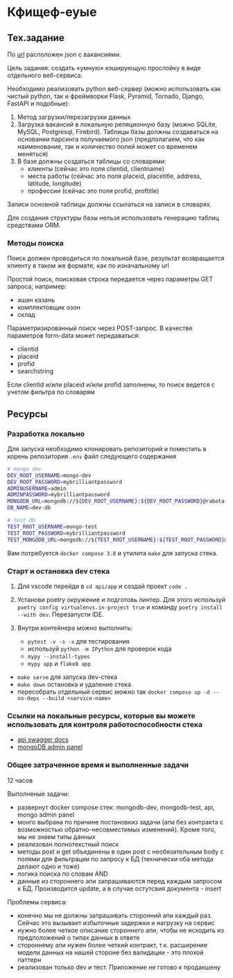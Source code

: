 # Кфищеф-еуые

## Тех.задание

По [url](https://gsr-rabota.ru/api/v2/Vacancies/All/List) расположен json c вакансиями.

Цель задания: создать «умную» кэширующую прослойку в виде отдельного веб-сервиса.

Необходимо реализовать python веб-сервер (можно использовать как чистый python, так и фреймворки Flask, Pyramid, Tornado, Django, FastAPI и подобные):

1. Метод загрузки/перезагрузки данных
2. Загрузка вакансий в локальную реляционную базу (можно SQLite, MySQL, Postgresql, Firebird). Таблицы базы должны создаваться на основании парсинга получаемого json (предполагаем, что как наименование, так и количество полей может со временем меняться)
3. В базе должны создаться таблицы со словарями:
   - клиенты (сейчас это поля clientid, clientname)
   - места работы (сейчас это поля placeid, placetitle, address, latitude, longitude)
   - профессии (сейчас это поля profid, proftitle)

Записи основной таблицы должны ссылаться на записи в словарях.

Для создания структуры базы нельзя иcпользовать генерацию таблиц средствами ORM.

### Методы поиска

Поиск должен проводиться по локальной базе, результат возвращается клиенту в таком же формате, как по изначальному url

Простой поиск, поисковая строка передается через параметры GET запроса, например:

- ашан казань
- комплектовщик озон
- склад

Параметризированный поиск через POST-запрос. В качестве параметров form-data может передаваться:

- clientid
- placeid
- profid
- searchstring

Если clientid и/или placeid и/или profid заполнены, то поиск ведется с учетом фильтра по словарям

## Ресурсы

### Разработка локально

Для запуска необходимо клонировать репозиторий и поместить в корень репозитория `.env` файл следующего содержания

```bash
# mongo dev
DEV_ROOT_USERNAME=mongo-dev
DEV_ROOT_PASSWORD=mybrilliantpassword
ADMINUSERNAME=admin
ADMINPASSWORD=mybrilliantpassword
MONGODB_URL=mongodb://${DEV_ROOT_USERNAME}:${DEV_ROOT_PASSWORD}@rabota-mongo-dev:27017/
DB_NAME=dev-db

# test db
TEST_ROOT_USERNAME=mongo-test
TEST_ROOT_PASSWORD=mybrilliantpassword
TEST_MONGODB_URL=mongodb://${TEST_ROOT_USERNAME}:${TEST_ROOT_PASSWORD}@erabota-mongo-test:27021/
```

Вам потребуется `docker compose 3.8` и утилита `make` для запуска стека.

### Старт и остановка dev стека

1. Для vscode перейди в `cd api/app` и создай проект `code .`
2. Установи poetry окружение и подготовь линтер. Для этого используй `poetry config virtualenvs.in-project true` и команду `poetry install --with dev`. Перезапусти IDE.
3. Внутри контейнера можно выполнить:

    - `pytest -v -s -x` для тестирования
    - используй `python -m IPython` для проверок кода
    - `mypy --install-types`
    - `mypy app` и `flake8 app`

- `make serve` для запуска dev-стека
- `make down` остановка и удаление стека
- пересобрать отдельный сервис можно так `docker compose up -d --no-deps --build <service-name>`

### Ссылки на локальные ресурсы, которые вы можете использовать для контроля работоспособности стека

- [api swagger docs](http://localhost:8192/docs/)
- [mongoDB admin panel](http://localhost:8191/)

### Общее затраченное время и выполненные задачи

12 часов

Выполненые задачи:

- развернут docker compose стек: mongodb-dev, mongodb-test, api, mongo admin panel
- монго выбрана по причине постановкиз задачи (апи без контракта с возможностью обратно-несовместимых изменений). Кроме того, мы не знаем типы данных
- реализован полнотекстный поиск
- методы post и get объединены в один post c необязательным body с полями для фильтрации по запросу к БД (технически оба метода делают одно и тоже)
- логика поиска по словам AND
- данные из стороннего апи запрашиваются перед каждым запросом к БД. Производится update, а в случае остутсвия документа - insert

Проблемы сервиса:

- конечно мы не должны запрашивать сторонний апи каждый раз. Сейчас это вызывает избыточные задержки и нагрузку на сервис
- нужно более четкое описание стороннего апи, чтобы не исходить из предположений о типах данных в ответе
- стороннему апи нужен более четкий контракт, т.к. расширение модели данных на нашей стороне без валидации - это плохой паттерн
- реализован только dev и тест. Приложение не готово к продакшену
